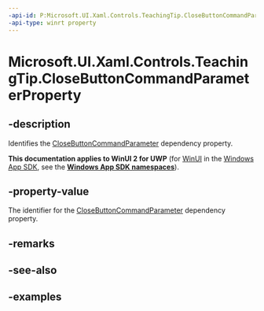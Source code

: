 ```yaml
---
-api-id: P:Microsoft.UI.Xaml.Controls.TeachingTip.CloseButtonCommandParameterProperty
-api-type: winrt property
---
```


# Microsoft.UI.Xaml.Controls.TeachingTip.CloseButtonCommandParameterProperty

<!--
public static Windows.UI.Xaml.DependencyProperty CloseButtonCommandParameterProperty { get; }
-->

## -description

Identifies the [CloseButtonCommandParameter](teachingtip_closebuttoncommandparameter.md) dependency property.

**This documentation applies to WinUI 2 for UWP** (for [WinUI](/windows/apps/winui/winui3/) in the [Windows App SDK](/windows/apps/windows-app-sdk/), see the **[Windows App SDK namespaces](/windows/windows-app-sdk/api/winrt/)**).

## -property-value

The identifier for the [CloseButtonCommandParameter](teachingtip_closebuttoncommandparameter.md) dependency property.

## -remarks

## -see-also

## -examples

